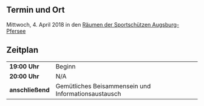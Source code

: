 ## Termin und Ort
Mittwoch, 4. April 2018 in den [Räumen der Sportschützen Augsburg-Pfersee](/Treffen/Treffpunkt/)

## Zeitplan
|||
|-|-|
|__19:00 Uhr__|Beginn|
|__20:00 Uhr__|N/A| 
|__anschließend__|Gemütliches Beisammensein und Informationsaustausch|
